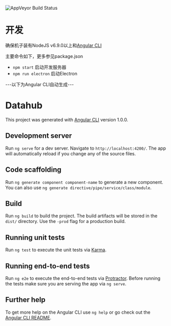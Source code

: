
![AppVeyor Build Status](https://ci.appveyor.com/api/projects/status/github/mzvast/datahub?branch=master&retina=true)
# 开发

确保机子装有NodeJS v6.9.0以上和[Angular CLI](https://github.com/angular/angular-cli)

主要命令如下，更多参见package.json
- `npm start` 启动开发服务器
- `npm run electron` 启动Electron

---以下为Angular CLI自动生成---

# Datahub

This project was generated with [Angular CLI](https://github.com/angular/angular-cli) version 1.0.0.

## Development server

Run `ng serve` for a dev server. Navigate to `http://localhost:4200/`. The app will automatically reload if you change any of the source files.

## Code scaffolding

Run `ng generate component component-name` to generate a new component. You can also use `ng generate directive/pipe/service/class/module`.

## Build

Run `ng build` to build the project. The build artifacts will be stored in the `dist/` directory. Use the `-prod` flag for a production build.

## Running unit tests

Run `ng test` to execute the unit tests via [Karma](https://karma-runner.github.io).

## Running end-to-end tests

Run `ng e2e` to execute the end-to-end tests via [Protractor](http://www.protractortest.org/).
Before running the tests make sure you are serving the app via `ng serve`.

## Further help

To get more help on the Angular CLI use `ng help` or go check out the [Angular CLI README](https://github.com/angular/angular-cli/blob/master/README.md).
